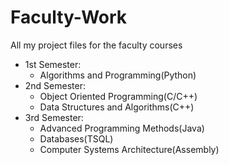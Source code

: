 # Faculty-Work
All my project files for the faculty courses

- 1st Semester:
  - Algorithms and Programming(Python)
- 2nd Semester:
  - Object Oriented Programming(C/C++)
  - Data Structures and Algorithms(C++)
- 3rd Semester:
  - Advanced Programming Methods(Java)
  - Databases(TSQL)
  - Computer Systems Architecture(Assembly)